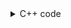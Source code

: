 <details><summary>C++ code</summary>

Runtime `290 ms` Beats `69.9%`.<br>
Memory `96.3 MB` Beats `24.43%`.

![](../../../../assets/20221230203110.png)

</details>
